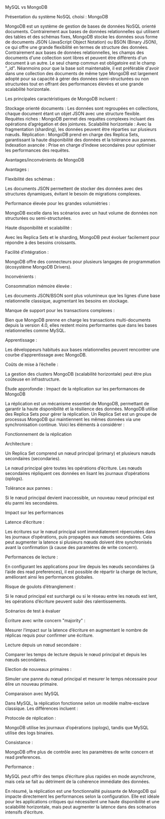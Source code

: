 MySQL vs MongoDB


Présentation du système NoSQL choisi : MongoDB

MongoDB est un système de gestion de bases de données NoSQL orienté documents. 
Contrairement aux bases de données relationnelles qui utilisent des tables et des schémas fixes, MongoDB stocke les données sous forme de documents JSON (JavaScript Object Notation) ou BSON (Binary JSON), ce qui offre une grande flexibilité en termes de structure des données. 
Contrairement aux bases de données relationnelles, les champs des documents d'une collection sont libres et peuvent être différents d'un document à un autre. Le seul champ commun est obligatoire est le champ "_id".
Néanmoins pour que la base soit maintenable, il est préférable d'avoir dans une collection des documents de même type
MongoDB est largement adopté pour sa capacité à gérer des données semi-structurées ou non structurées tout en offrant des performances élevées et une grande scalabilité horizontale.


Les principales caractéristiques de MongoDB incluent :

Stockage orienté documents : Les données sont regroupées en collections, chaque document étant un objet JSON avec une structure flexible.
Requêtes riches : MongoDB permet des requêtes complexes incluant des opérations d’agrégation et des jointures.
Scalabilité horizontale : Avec la fragmentation (sharding), les données peuvent être réparties sur plusieurs nœuds.
Réplication : MongoDB prend en charge des Replica Sets, garantissant la haute disponibilité des données et la tolérance aux pannes.
Indexation avancée : Prise en charge d’indexe secondaires pour optimiser les performances des requêtes.

Avantages/inconvénients de MongoDB

Avantages :

Flexibilité des schémas :

Les documents JSON permettent de stocker des données avec des structures dynamiques, évitant le besoin de migrations complexes.

Performance élevée pour les grandes volumiétries :

MongoDB excelle dans les scénarios avec un haut volume de données non structurées ou semi-structurées.

Haute disponibilité et scalabilité :

Avec les Replica Sets et le sharding, MongoDB peut évoluer facilement pour répondre à des besoins croissants.

Facilité d’intégration :

MongoDB offre des connecteurs pour plusieurs langages de programmation (écosystème MongoDB Drivers).

Inconvénients :

Consommation mémoire élevée :

Les documents JSON/BSON sont plus volumineux que les lignes d’une base relationnelle classique, augmentant les besoins en stockage.

Manque de support pour les transactions complexes :

Bien que MongoDB prenne en charge les transactions multi-documents depuis la version 4.0, elles restent moins performantes que dans les bases relationnelles comme MySQL.

Apprentissage :

Les développeurs habitués aux bases relationnelles peuvent rencontrer une courbe d’apprentissage avec MongoDB.

Coûts de mise à l’échelle :

La gestion des clusters MongoDB (scalabilité horizontale) peut être plus coûteuse en infrastructure.

Étude approfondie : Impact de la réplication sur les performances de MongoDB

La réplication est un mécanisme essentiel de MongoDB, permettant de garantir la haute disponibilité et la résilience des données. MongoDB utilise des Replica Sets pour gérer la réplication. Un Replica Set est un groupe de processus MongoDB qui maintiennent les mêmes données via une synchronisation continue. Voici les éléments à considérer :

Fonctionnement de la réplication

Architecture :

Un Replica Set comprend un nœud principal (primary) et plusieurs nœuds secondaires (secondaries).

Le nœud principal gère toutes les opérations d’écriture. Les nœuds secondaires répliquent ces données en lisant les journaux d’opérations (oplogs).

Tolérance aux pannes :

Si le nœud principal devient inaccessible, un nouveau nœud principal est élu parmi les secondaires.

Impact sur les performances

Latence d’écriture :

Les écritures sur le nœud principal sont immédiatement répercutées dans les journaux d’opérations, puis propagées aux nœuds secondaires. 
Cela peut augmenter la latence si plusieurs nœuds doivent être synchronisés avant la confirmation (à cause des paramètres de write concern).

Performances de lecture :

En configurant les applications pour lire depuis les nœuds secondaires (à l’aide des read preferences), il est possible de répartir la charge de lecture, améliorant ainsi les performances globales.

Risque de goulots d’étranglement :

Si le nœud principal est surchargé ou si le réseau entre les nœuds est lent, les opérations d’écriture peuvent subir des ralentissements.

Scénarios de test à évaluer

Écriture avec write concern "majority" :

Mesurer l’impact sur la latence d’écriture en augmentant le nombre de réplicas requis pour confirmer une écriture.

Lecture depuis un nœud secondaire :

Comparer les temps de lecture depuis le nœud principal et depuis les nœuds secondaires.

Election de nouveaux primaires :

Simuler une panne du nœud principal et mesurer le temps nécessaire pour élire un nouveau primaire.

Comparaison avec MySQL

Dans MySQL, la réplication fonctionne selon un modèle maître-esclave classique. Les différences incluent :

Protocole de réplication :

MongoDB utilise les journaux d’opérations (oplogs), tandis que MySQL utilise des logs binaires.

Consistance :

MongoDB offre plus de contrôle avec les paramètres de write concern et read preferences.

Performance :

MySQL peut offrir des temps d’écriture plus rapides en mode asynchrone, mais cela se fait au détriment de la cohérence immédiate des données.

En résumé, la réplication est une fonctionnalité puissante de MongoDB qui impacte directement les performances selon la configuration. Elle est idéale pour les applications critiques qui nécessitent une haute disponibilité et une scalabilité horizontale, mais peut augmenter la latence dans des scénarios intensifs d’écriture.

